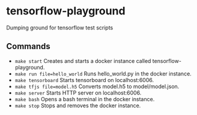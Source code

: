 # tensorflow-playground
Dumping ground for tensorflow test scripts

## Commands
* `make start` Creates and starts a docker instance called tensorflow-playground.
* `make run file=hello_world` Runs hello_world.py in the docker instance.
* `make tensorboard` Starts tensorboard on localhost:6006.
* `make tfjs file=model.h5` Converts model.h5 to model/model.json.
* `make server` Starts HTTP server on localhost:6006.
* `make bash` Opens a bash terminal in the docker instance.
* `make stop` Stops and removes the docker instance.
